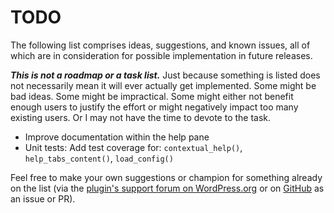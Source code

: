 # TODO

The following list comprises ideas, suggestions, and known issues, all of which are in consideration for possible implementation in future releases.

***This is not a roadmap or a task list.*** Just because something is listed does not necessarily mean it will ever actually get implemented. Some might be bad ideas. Some might be impractical. Some might either not benefit enough users to justify the effort or might negatively impact too many existing users. Or I may not have the time to devote to the task.

* Improve documentation within the help pane
* Unit tests: Add test coverage for: `contextual_help()`, `help_tabs_content()`, `load_config()`

Feel free to make your own suggestions or champion for something already on the list (via the [plugin's support forum on WordPress.org](https://wordpress.org/support/plugin/add-admin-javascript/) or on [GitHub](https://github.com/coffee2code/add-admin-javascript/) as an issue or PR).